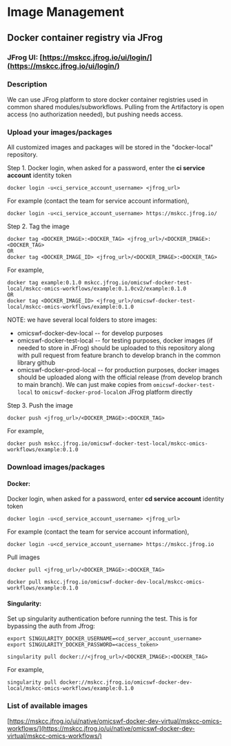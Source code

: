 # Image Management

## Docker container registry via JFrog

### JFrog UI: [https://mskcc.jfrog.io/ui/login/](https://mskcc.jfrog.io/ui/login/)

### Description

We can use JFrog platform to store docker container registries used in common shared modules/subworkflows. Pulling from the Artifactory is open access (no authorization needed), but pushing needs access.

### Upload your images/packages

All customized images and packages will be stored in the "docker-local" repository.&#x20;

Step 1. Docker login, when asked for a password, enter the **ci service account** identity token

```
docker login -u<ci_service_account_username> <jfrog_url>
```

For example (contact the team for service account information),

```
docker login -u<ci_service_account_username> https://mskcc.jfrog.io/
```



Step 2. Tag the image

```
docker tag <DOCKER_IMAGE>:<DOCKER_TAG> <jfrog_url>/<DOCKER_IMAGE>:<DOCKER_TAG>
OR
docker tag <DOCKER_IMAGE_ID> <jfrog_url>/<DOCKER_IMAGE>:<DOCKER_TAG>
```

For example,

```
docker tag example:0.1.0 mskcc.jfrog.io/omicswf-docker-test-local/mskcc-omics-workflows/example:0.1.0cv2/example:0.1.0
OR
docker tag <DOCKER_IMAGE_ID> <jfrog_url>/omicswf-docker-test-local/mskcc-omics-workflows/example:0.1.0
```

NOTE: we have several local folders to store images:

* omicswf-docker-dev-local -- for develop purposes
* omicswf-docker-test-local -- for testing purposes, docker images (if needed to store in JFrog) should be uploaded to this repository along with pull request from feature branch to develop branch in the common library github
* omicswf-docker-prod-local -- for production purposes, docker images should be uploaded along with the official release (from develop branch to main branch). We can just make copies from `omicswf-docker-test-local` to `omicswf-docker-prod-local`on JFrog platform directly



Step 3. Push the image

```
docker push <jfrog_url>/<DOCKER_IMAGE>:<DOCKER_TAG>
```

For example,

```
docker push mskcc.jfrog.io/omicswf-docker-test-local/mskcc-omics-workflows/example:0.1.0
```



### Download images/packages

#### Docker:

Docker login, when asked for a password, enter **cd service account** identity token

```
docker login -u<cd_service_account_username> <jfrog_url>
```

For example (contact the team for service account information),

```
docker login -u<cd_service_account_username> https://mskcc.jfrog.io
```

Pull images

```
docker pull <jfrog_url>/<DOCKER_IMAGE>:<DOCKER_TAG>
```

```
docker pull mskcc.jfrog.io/omicswf-docker-dev-local/mskcc-omics-workflows/example:0.1.0
```

#### Singularity:

Set up singularity authentication before running the test. This is for bypassing the auth from Jfrog:

```
export SINGULARITY_DOCKER_USERNAME=<cd_server_account_username>
export SINGULARITY_DOCKER_PASSWORD=<access_token>
```

```
singularity pull docker://<jfrog_url>/<DOCKER_IMAGE>:<DOCKER_TAG>
```

For example,

```
singularity pull docker://mskcc.jfrog.io/omicswf-docker-dev-local/mskcc-omics-workflows/example:0.1.0
```

### List of available images

[https://mskcc.jfrog.io/ui/native/omicswf-docker-dev-virtual/mskcc-omics-workflows/](https://mskcc.jfrog.io/ui/native/omicswf-docker-dev-virtual/mskcc-omics-workflows/)
